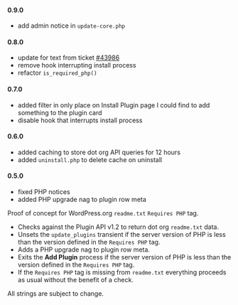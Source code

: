 #### 0.9.0
* add admin notice in `update-core.php`

#### 0.8.0
* update for text from ticket [#43986](https://core.trac.wordpress.org/ticket/43986)
* remove hook interrupting install process
* refactor `is_required_php()`

#### 0.7.0
* added filter in only place on Install Plugin page I could find to add something to the plugin card
* disable hook that interrupts install process

#### 0.6.0
* added caching to store dot org API queries for 12 hours
* added `uninstall.php` to delete cache on uninstall

#### 0.5.0
* fixed PHP notices
* added PHP upgrade nag to plugin row meta

Proof of concept for WordPress.org `readme.txt` `Requires PHP` tag.

- Checks against the Plugin API v1.2 to return dot org `readme.txt` data.
- Unsets the `update_plugins` transient if the server version of PHP is less than the version defined in the `Requires PHP` tag.
- Adds a PHP upgrade nag to plugin row meta.
- Exits the **Add Plugin** process if the server version of PHP is less than the version defined in the `Requires PHP` tag.
- If the `Requires PHP` tag is missing from `readme.txt` everything proceeds as usual without the benefit of a check.

All strings are subject to change.
